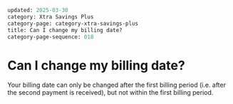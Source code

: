 ```meta
updated: 2025-03-30
category: Xtra Savings Plus
category-page: category-xtra-savings-plus
title: Can I change my billing date? 
category-page-sequence: 018
```

# Can I change my billing date? 

Your billing date can only be changed after the first billing period (i.e. after the second payment is received), but not within the first billing period. 
